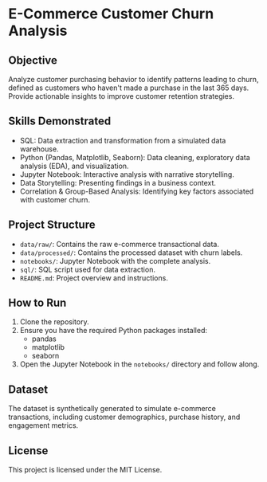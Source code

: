 # E-Commerce Customer Churn Analysis

## Objective
Analyze customer purchasing behavior to identify patterns leading to churn, defined as customers who haven't made a purchase in the last 365 days. Provide actionable insights to improve customer retention strategies.

## Skills Demonstrated
- SQL: Data extraction and transformation from a simulated data warehouse.
- Python (Pandas, Matplotlib, Seaborn): Data cleaning, exploratory data analysis (EDA), and visualization.
- Jupyter Notebook: Interactive analysis with narrative storytelling.
- Data Storytelling: Presenting findings in a business context.
- Correlation & Group-Based Analysis: Identifying key factors associated with customer churn.

## Project Structure
- `data/raw/`: Contains the raw e-commerce transactional data.
- `data/processed/`: Contains the processed dataset with churn labels.
- `notebooks/`: Jupyter Notebook with the complete analysis.
- `sql/`: SQL script used for data extraction.
- `README.md`: Project overview and instructions.

## How to Run
1. Clone the repository.
2. Ensure you have the required Python packages installed:
   - pandas
   - matplotlib
   - seaborn
3. Open the Jupyter Notebook in the `notebooks/` directory and follow along.

## Dataset
The dataset is synthetically generated to simulate e-commerce transactions, including customer demographics, purchase history, and engagement metrics.

## License
This project is licensed under the MIT License.
